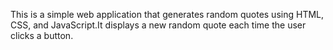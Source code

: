 This is a simple web application that generates random quotes using HTML, CSS, and JavaScript.It displays a new random quote each time the user clicks a button.
